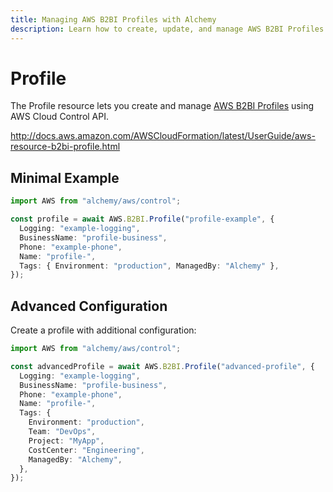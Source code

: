 ```yaml
---
title: Managing AWS B2BI Profiles with Alchemy
description: Learn how to create, update, and manage AWS B2BI Profiles using Alchemy Cloud Control.
---
```


# Profile

The Profile resource lets you create and manage [AWS B2BI Profiles](https://docs.aws.amazon.com/b2bi/latest/userguide/) using AWS Cloud Control API.

http://docs.aws.amazon.com/AWSCloudFormation/latest/UserGuide/aws-resource-b2bi-profile.html

## Minimal Example

```ts
import AWS from "alchemy/aws/control";

const profile = await AWS.B2BI.Profile("profile-example", {
  Logging: "example-logging",
  BusinessName: "profile-business",
  Phone: "example-phone",
  Name: "profile-",
  Tags: { Environment: "production", ManagedBy: "Alchemy" },
});
```

## Advanced Configuration

Create a profile with additional configuration:

```ts
import AWS from "alchemy/aws/control";

const advancedProfile = await AWS.B2BI.Profile("advanced-profile", {
  Logging: "example-logging",
  BusinessName: "profile-business",
  Phone: "example-phone",
  Name: "profile-",
  Tags: {
    Environment: "production",
    Team: "DevOps",
    Project: "MyApp",
    CostCenter: "Engineering",
    ManagedBy: "Alchemy",
  },
});
```

